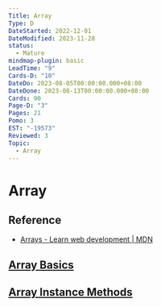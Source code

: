 ```yaml
---
Title: Array
Type: D
DateStarted: 2022-12-01
DateModified: 2023-11-28
status:
  - Mature
mindmap-plugin: basic
LeadTime: "9"
Cards-D: "10"
DateDo: 2023-08-05T00:00:00.000+08:00
DateDone: 2023-08-13T00:00:00.000+08:00
Cards: 90
Page-D: "3"
Pages: 21
Pomo: 3
EST: "-19573"
Reviewed: 3
Topic:
  - Array
---
```


# Array

## Reference

- [Arrays - Learn web development | MDN](https://developer.mozilla.org/en-US/docs/Learn/JavaScript/First_steps/Arrays)

## [Array Basics](Array%20Basics.md)

## [Array Instance Methods](Array%20Instance%20Methods.md)
